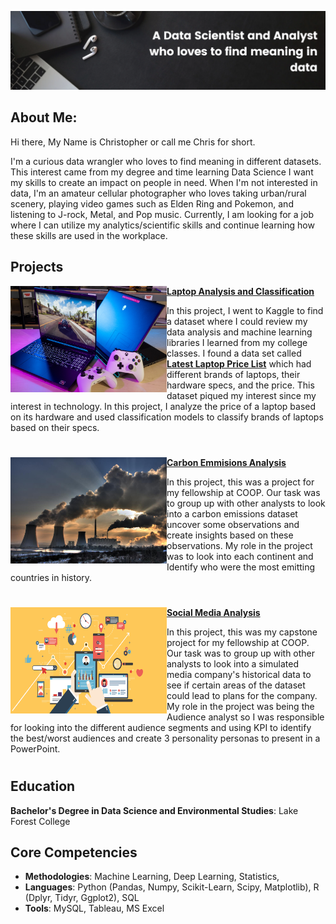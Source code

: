 ![image](Images/Quote.png) 

## About Me:

Hi there, My Name is Christopher or call me Chris for short.

I'm a curious data wrangler who loves to find meaning in different datasets. This interest came from my degree and time learning Data Science I want my skills to create an impact on people in need. When I'm not interested in data, I'm an amateur cellular photographer who loves taking urban/rural scenery, playing video games such as Elden Ring and Pokemon, and listening to J-rock, Metal, and Pop music. Currently, I am looking for a job where I can utilize my analytics/scientific skills and continue learning how these skills are used in the workplace.   

## Projects

<img align="left" width="250" height="170" src="Images/Laptop_proj.jpg"> **[Laptop Analysis and Classification](https://github.com/Christopher-Arzate/Code/blob/main/Laptops%20project/laptop_final.ipynb)**

In this project, I went to Kaggle to find a dataset where I could review my data analysis and machine learning libraries I learned from my college classes. I found a data set called **[Latest Laptop Price List](https://www.kaggle.com/datasets/kuchhbhi/latest-laptop-price-list)** which had different brands of laptops, their hardware specs, and the price. This dataset piqued my interest since my interest in technology. In this project, I  analyze the price of a laptop based on its hardware and used classification models to classify brands of laptops based on their specs. 


#

<img align="left" width="250" height="170" src="Images/Factory_Emissions.jpeg"> **[Carbon Emmisions Analysis](https://github.com/Christopher-Arzate/Carbon)**

In this project, this was a project for my fellowship at COOP. Our task was to group up with other analysts to look into a carbon emissions dataset uncover some observations and create insights based on these observations. My role in the project was to look into each continent and Identify who were the most emitting countries in history.     


#

<img align="left" width="250" height="170" src="Images/Social_Media.png"> **[Social Media Analysis ](https://github.com/Christopher-Arzate/Social_Media)**

In this project, this was my capstone project for my fellowship at COOP. Our task was to group up with other analysts to look into a simulated media company's historical data to see if certain areas of the dataset could lead to plans for the company. My role in the project was being the Audience analyst so I was responsible for looking into the different audience segments and using KPI to identify the best/worst audiences and create 3 personality personas to present in a PowerPoint.   


#


## Education
**Bachelor's Degree in  Data Science and Environmental Studies**: Lake Forest College

## Core Competencies

- **Methodologies**: Machine Learning, Deep Learning,  Statistics, 
- **Languages**: Python (Pandas, Numpy, Scikit-Learn, Scipy,  Matplotlib), R (Dplyr, Tidyr,  Ggplot2), SQL
- **Tools**: MySQL, Tableau, MS Excel


<!--
Here are some ideas to get you started:

- 🔭 I’m currently working on ...
- 🌱 I’m currently learning ...
- 👯 I’m looking to collaborate on ...
- 🤔 I’m looking for help with ...
- 💬 Ask me about ...
- 📫 How to reach me: ...
- 😄 Pronouns: ...
- ⚡ Fun fact: ...
-->
